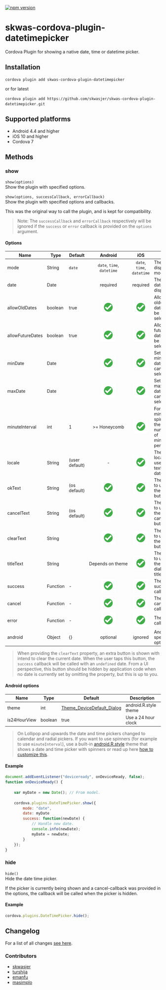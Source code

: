 [![npm version](https://badge.fury.io/js/skwas-cordova-plugin-datetimepicker.svg)](https://badge.fury.io/js/skwas-cordova-plugin-datetimepicker)

# skwas-cordova-plugin-datetimepicker

Cordova Plugin for showing a native date, time or datetime picker.

## Installation

`cordova plugin add skwas-cordova-plugin-datetimepicker`

or for latest

`cordova plugin add https://github.com/skwasjer/skwas-cordova-plugin-datetimepicker.git`

## Supported platforms

- Android 4.4 and higher
- iOS 10 and higher
- Cordova 7

## Methods

### show

`show(options)`  
Show the plugin with specified options.

`show(options, successCallback, errorCallback)`  
Show the plugin with specified options and callbacks.

This was the original way to call the plugin, and is kept for compatibility.
> Note: The `successCallback` and `errorCallback` respectively will be ignored if the `success` or `error` callback is provided on the `options` argument.

#### Options

| Name                | Type                | Default        | Android                    | iOS                        | |
|---------------------|---------------------|----------------|:--------------------------:|:--------------------------:|--------------------------|
| mode                | String              | `date`         | `date`, `time`, `datetime` | `date`, `time`, `datetime` | The display mode |
| date                | Date                |                | required                   | required                   | The initial date to display |
| allowOldDates       | boolean             | true           | ![Supported][supported]    | ![Supported][supported]    | Allow older dates to be selected |
| allowFutureDates    | boolean             | true           | ![Supported][supported]    | ![Supported][supported]    | Allow future dates to be selected |
| minDate             | Date                |                | ![Supported][supported]    | ![Supported][supported]    | Set the minimum date that can be selected |
| maxDate             | Date                |                | ![Supported][supported]    | ![Supported][supported]    | Set the maximum date that can be selected |
| minuteInterval      | int                 | 1              | >= Honeycomb               | ![Supported][supported]    | For minute spinner the number of minutes per step |
| locale              | String              | (user default) | -                          | ![Supported][supported]    | The locale to use for text and date/time |
| okText              | String              | (os default)   | ![Supported][supported]    | ![Supported][supported]    | The text to use for the ok button |
| cancelText          | String              | (os default)   | ![Supported][supported]    | ![Supported][supported]    | The text to use for the cancel button |
| clearText           | String              |                | ![Supported][supported]    | ![Supported][supported]    | The text to use for the clear button |
| titleText           | String              |                | Depends&#160;on&#160;theme | ![Supported][supported]    | The text to use for the dialog title |
| success             | Function            | -              | ![Supported][supported]    | ![Supported][supported]    | The success callback |
| cancel              | Function            | -              | ![Supported][supported]    | ![Supported][supported]    | The cancel callback |
| error               | Function            | -              | ![Supported][supported]    | ![Supported][supported]    | The error callback |
| android             | Object              | {}             | optional                   | ignored                    | Android specific options |

> When providing the `clearText` property, an extra button is shown with intend to clear the current date. When the user taps this button, the `success` callback will be called with an `undefined` date. From a UI perspective, this button should be hidden by application code when no date is currently set by omitting the property, but this is up to you.

#### Android options

| Name                | Type                | Default     | Description               |
|---------------------|---------------------|-------------|---------------------------|
| theme               | int                 | [Theme_DeviceDefault_Dialog](https://developer.android.com/reference/android/R.style.html#Theme_DeviceDefault_Dialog)| android.R.style theme |
| is24HourView        | boolean             | true        | Use a 24 hour clock |

> On Lollipop and upwards the date and time pickers changed to calendar and radial pickers. If you want to use spinners (for example to use `minuteInterval`), use a built-in [android.R.style](https://developer.android.com/reference/android/R.style.html) theme that shows a date and time picker with spinners or read up here [how to customize this](./docs/Android_custom_theme_and_styling.md).

#### Example

```js
document.addEventListener("deviceready", onDeviceReady, false);
function onDeviceReady() {

    var myDate = new Date(); // From model.

    cordova.plugins.DateTimePicker.show({
        mode: "date",
        date: myDate
        success: function(newDate) {
            // Handle new date.
            console.info(newDate);
            myDate = newDate;
        }
    });
}
```

### hide

`hide()`  
Hide the date time picker.

If the picker is currently being shown and a cancel-callback was provided in the options, the callback will be called when the picker is hidden.

#### Example

```js
cordova.plugins.DateTimePicker.hide();
```

## Changelog

For a list of all changes  [see here](./CHANGELOG.md).

### Contributors

- [skwasjer](https://github.com/skwasjer)
- [turshija](https://github.com/turshija)
- [emanfu](https://github.com/emanfu)
- [masimplo](https://github.com/masimplo)


[supported]: ./docs/res/check.svg "Supported"
[not-supported]: ./doc/res/close.svg "Not supported"
